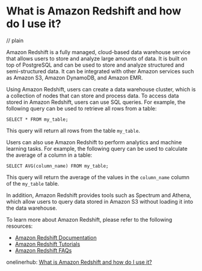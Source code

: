 # What is Amazon Redshift and how do I use it?
// plain

Amazon Redshift is a fully managed, cloud-based data warehouse service that allows users to store and analyze large amounts of data. It is built on top of PostgreSQL and can be used to store and analyze structured and semi-structured data. It can be integrated with other Amazon services such as Amazon S3, Amazon DynamoDB, and Amazon EMR.

Using Amazon Redshift, users can create a data warehouse cluster, which is a collection of nodes that can store and process data. To access data stored in Amazon Redshift, users can use SQL queries. For example, the following query can be used to retrieve all rows from a table:

```
SELECT * FROM my_table;
```

This query will return all rows from the table `my_table`.

Users can also use Amazon Redshift to perform analytics and machine learning tasks. For example, the following query can be used to calculate the average of a column in a table:

```
SELECT AVG(column_name) FROM my_table;
```

This query will return the average of the values in the `column_name` column of the `my_table` table.

In addition, Amazon Redshift provides tools such as Spectrum and Athena, which allow users to query data stored in Amazon S3 without loading it into the data warehouse.

To learn more about Amazon Redshift, please refer to the following resources:

* [Amazon Redshift Documentation](https://docs.aws.amazon.com/redshift/latest/mgmt/welcome.html)
* [Amazon Redshift Tutorials](https://aws.amazon.com/redshift/tutorials/)
* [Amazon Redshift FAQs](https://aws.amazon.com/redshift/faqs/)

onelinerhub: [What is Amazon Redshift and how do I use it?](https://onelinerhub.com/amazon-redshift/what-is-amazon-redshift-and-how-do-i-use-it)
